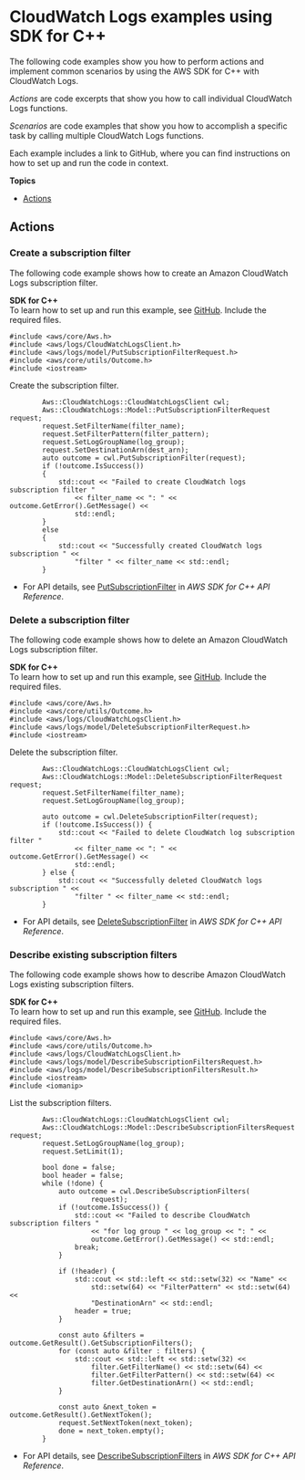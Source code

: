 # CloudWatch Logs examples using SDK for C\+\+<a name="cpp_cloudwatch-logs_code_examples"></a>

The following code examples show you how to perform actions and implement common scenarios by using the AWS SDK for C\+\+ with CloudWatch Logs\.

*Actions* are code excerpts that show you how to call individual CloudWatch Logs functions\.

*Scenarios* are code examples that show you how to accomplish a specific task by calling multiple CloudWatch Logs functions\.

Each example includes a link to GitHub, where you can find instructions on how to set up and run the code in context\.

**Topics**
+ [Actions](#w62aac13c21b9c13c13)

## Actions<a name="w62aac13c21b9c13c13"></a>

### Create a subscription filter<a name="cloudwatch-logs_PutSubscriptionFilter_cpp_topic"></a>

The following code example shows how to create an Amazon CloudWatch Logs subscription filter\.

**SDK for C\+\+**  
 To learn how to set up and run this example, see [GitHub](https://github.com/awsdocs/aws-doc-sdk-examples/tree/main/cpp/example_code/cloudwatch-logs#code-examples)\. 
Include the required files\.  

```
#include <aws/core/Aws.h>
#include <aws/logs/CloudWatchLogsClient.h>
#include <aws/logs/model/PutSubscriptionFilterRequest.h>
#include <aws/core/utils/Outcome.h>
#include <iostream>
```
Create the subscription filter\.  

```
        Aws::CloudWatchLogs::CloudWatchLogsClient cwl;
        Aws::CloudWatchLogs::Model::PutSubscriptionFilterRequest request;
        request.SetFilterName(filter_name);
        request.SetFilterPattern(filter_pattern);
        request.SetLogGroupName(log_group);
        request.SetDestinationArn(dest_arn);
        auto outcome = cwl.PutSubscriptionFilter(request);
        if (!outcome.IsSuccess())
        {
            std::cout << "Failed to create CloudWatch logs subscription filter "
                << filter_name << ": " << outcome.GetError().GetMessage() <<
                std::endl;
        }
        else
        {
            std::cout << "Successfully created CloudWatch logs subscription " <<
                "filter " << filter_name << std::endl;
        }
```
+  For API details, see [PutSubscriptionFilter](https://docs.aws.amazon.com/goto/SdkForCpp/logs-2014-03-28/PutSubscriptionFilter) in *AWS SDK for C\+\+ API Reference*\. 

### Delete a subscription filter<a name="cloudwatch-logs_DeleteSubscriptionFilter_cpp_topic"></a>

The following code example shows how to delete an Amazon CloudWatch Logs subscription filter\.

**SDK for C\+\+**  
 To learn how to set up and run this example, see [GitHub](https://github.com/awsdocs/aws-doc-sdk-examples/tree/main/cpp/example_code/cloudwatch-logs#code-examples)\. 
Include the required files\.  

```
#include <aws/core/Aws.h>
#include <aws/core/utils/Outcome.h>
#include <aws/logs/CloudWatchLogsClient.h>
#include <aws/logs/model/DeleteSubscriptionFilterRequest.h>
#include <iostream>
```
Delete the subscription filter\.  

```
        Aws::CloudWatchLogs::CloudWatchLogsClient cwl;
        Aws::CloudWatchLogs::Model::DeleteSubscriptionFilterRequest request;
        request.SetFilterName(filter_name);
        request.SetLogGroupName(log_group);

        auto outcome = cwl.DeleteSubscriptionFilter(request);
        if (!outcome.IsSuccess()) {
            std::cout << "Failed to delete CloudWatch log subscription filter "
                << filter_name << ": " << outcome.GetError().GetMessage() <<
                std::endl;
        } else {
            std::cout << "Successfully deleted CloudWatch logs subscription " <<
                "filter " << filter_name << std::endl;
        }
```
+  For API details, see [DeleteSubscriptionFilter](https://docs.aws.amazon.com/goto/SdkForCpp/logs-2014-03-28/DeleteSubscriptionFilter) in *AWS SDK for C\+\+ API Reference*\. 

### Describe existing subscription filters<a name="cloudwatch-logs_DescribeSubscriptionFilters_cpp_topic"></a>

The following code example shows how to describe Amazon CloudWatch Logs existing subscription filters\.

**SDK for C\+\+**  
 To learn how to set up and run this example, see [GitHub](https://github.com/awsdocs/aws-doc-sdk-examples/tree/main/cpp/example_code/cloudwatch-logs#code-examples)\. 
Include the required files\.  

```
#include <aws/core/Aws.h>
#include <aws/core/utils/Outcome.h>
#include <aws/logs/CloudWatchLogsClient.h>
#include <aws/logs/model/DescribeSubscriptionFiltersRequest.h>
#include <aws/logs/model/DescribeSubscriptionFiltersResult.h>
#include <iostream>
#include <iomanip>
```
List the subscription filters\.  

```
        Aws::CloudWatchLogs::CloudWatchLogsClient cwl;
        Aws::CloudWatchLogs::Model::DescribeSubscriptionFiltersRequest request;
        request.SetLogGroupName(log_group);
        request.SetLimit(1);

        bool done = false;
        bool header = false;
        while (!done) {
            auto outcome = cwl.DescribeSubscriptionFilters(
                    request);
            if (!outcome.IsSuccess()) {
                std::cout << "Failed to describe CloudWatch subscription filters "
                    << "for log group " << log_group << ": " <<
                    outcome.GetError().GetMessage() << std::endl;
                break;
            }

            if (!header) {
                std::cout << std::left << std::setw(32) << "Name" <<
                    std::setw(64) << "FilterPattern" << std::setw(64) <<
                    "DestinationArn" << std::endl;
                header = true;
            }

            const auto &filters = outcome.GetResult().GetSubscriptionFilters();
            for (const auto &filter : filters) {
                std::cout << std::left << std::setw(32) <<
                    filter.GetFilterName() << std::setw(64) <<
                    filter.GetFilterPattern() << std::setw(64) <<
                    filter.GetDestinationArn() << std::endl;
            }

            const auto &next_token = outcome.GetResult().GetNextToken();
            request.SetNextToken(next_token);
            done = next_token.empty();
        }
```
+  For API details, see [DescribeSubscriptionFilters](https://docs.aws.amazon.com/goto/SdkForCpp/logs-2014-03-28/DescribeSubscriptionFilters) in *AWS SDK for C\+\+ API Reference*\. 